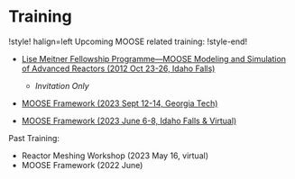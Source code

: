 # Training

!style! halign=left
Upcoming MOOSE related training:
!style-end!

- [Lise Meitner Fellowship Programme—MOOSE Modeling and Simulation of Advanced Reactors (2012 Oct 23-26, Idaho Falls)](https://ncrcaims.inl.gov/Identity/Account/TrainingRegistration)

  - *Invitation Only*

- [MOOSE Framework (2023 Sept 12-14, Georgia Tech)](https://ncrcaims.inl.gov/Identity/Account/TrainingRegistration)
- [MOOSE Framework (2023 June 6-8, Idaho Falls & Virtual)](https://inlhrfedramp.gov1.qualtrics.com/jfe/form/SV_1RDZf244xsF1NK6)

Past Training:

- Reactor Meshing Workshop (2023 May 16, virtual)
- MOOSE Framework (2022 June)
